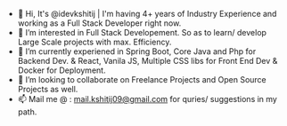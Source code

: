 - 👋 Hi, It's @idevkshitij | I'm having 4+ years of Industry Experience and working as a Full Stack Developer right now.
- 👀 I’m interested in Full Stack Developement. So as to learn/ develop Large Scale projects with max. Efficiency. 
- 🌱 I’m currently experiened in Spring Boot, Core Java and Php for Backend Dev. & React, Vanila JS, Multiple CSS libs for Front End Dev & Docker for Deployment.
- 💞️ I’m looking to collaborate on Freelance Projects and Open Source Projects as well.
- 📫 Mail me @ : mail.kshitij09@gmail.com for quries/ suggestions in my path.

<!---
idevkshitij/idevkshitij is a ✨ special ✨ repository because its `README.md` (this file) appears on your GitHub profile.
You can click the Preview link to take a look at your changes.
--->
